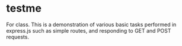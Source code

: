 # testme
For class.
This is a demonstration of various basic tasks performed in express.js 
such as simple routes, and responding to GET and POST requests.
